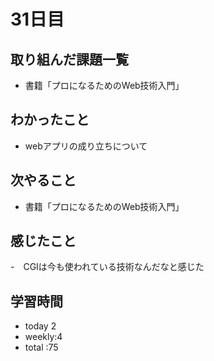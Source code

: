 # 31日目
## 取り組んだ課題一覧
- 書籍「プロになるためのWeb技術入門」
## わかったこと
- webアプリの成り立ちについて
## 次やること
- 書籍「プロになるためのWeb技術入門」
## 感じたこと
-　CGIは今も使われている技術なんだなと感じた
## 学習時間
- today 2
- weekly:4
- total :75

